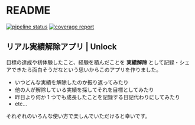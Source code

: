 # README

[![pipeline status](https://gitlab.com/omae-app/unlock/badges/develop/pipeline.svg)](https://gitlab.com/omae-app/unlock/commits/develop)
[![coverage report](https://gitlab.com/omae-app/unlock/badges/develop/coverage.svg)](https://gitlab.com/omae-app/unlock/commits/develop)

## リアル実績解除アプリ | Unlock

目標の達成や初体験したこと、経験を積んだことを **実績解除** として記録・シェアできたら面白そうだなという思いからこのアプリを作りました。   

* いつどんな実績を解除したのか振り返ってみたり
* 他の人が解除している実績を探してそれを目標としてみたり
* 昨日より何か 1 つでも成長したことを記録する日記代わりにしてみたり
* etc...


それぞれのいろんな使い方で楽しんでいただけると幸いです。
